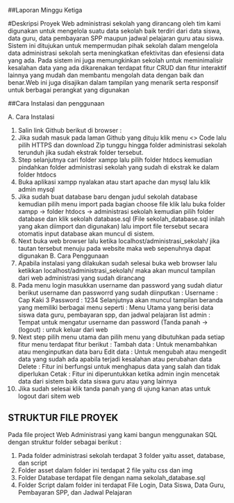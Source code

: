 ##Laporan Minggu Ketiga

#Deskripsi Proyek
Web administrasi sekolah yang dirancang oleh tim kami digunakan untuk mengelola suatu data sekolah baik terdiri dari data siswa, data guru, data pembayaran SPP maupun jadwal pelajaran guru atau siswa. Sistem ini ditujukan untuk mempermudan pihak sekolah dalam mengelola data administrasi sekolah serta meningkatkan efektivitas dan efesiensi data yang ada. Pada sistem ini  juga memungkinkan sekolah untuk meminimalisir kesalahan data yang ada dikarenakan terdapat fitur CRUD dan fitur interaktif lainnya yang mudah dan membantu mengolah data dengan baik dan benar.Web ini juga disajikan dalam tampilan yang menarik serta responsif untuk berbagai perangkat yang digunakan 

##Cara Instalasi dan penggunaan

A. Cara Instalasi
  1. Salin link Github berikut di browser :
  2. Jika sudah masuk pada laman Github yang dituju klik menu <> Code lalu pilih HTTPS dan download Zip tunggu hingga folder administrasi sekolah terunduh jika sudah ekstrak folder tersebut.
  3. Step selanjutnya cari folder xampp lalu pilih folder htdocs kemudian pindahkan folder administrasi sekolah yang sudah di ekstrak ke dalam folder htdocs
  4. Buka aplikasi xampp nyalakan atau start apache dan mysql lalu klik admin mysql
  5. Jika sudah buat database baru dengan judul sekolah database kemudian pilih menu import pada bagian choose file klik lalu buka folder xampp -> folder htdocs -> administrasi sekolah kemudian pilih folder database dan klik sekolah database.sql (File sekolah_database.sql inilah yang akan diimport dan digunakan) lalu import file tersebut secara otomatis input database akan muncul di sistem.
  6. Next buka web browser lalu ketika localhost/administrasi_sekolah/ jika tautan tersebut menuju pada website maka web sepenuhnya dapat digunakan
B. Cara Penggunaan
   1. Apabila instalasi yang dilakukan sudah selesai buka web browser lalu ketikkan localhost/administrasi_sekolah/ maka akan muncul tampilan dari web administrasi yang sudah dirancang
   2. Pada menu login masukkan username dan password yang sudah diatur berikut username dan passworrd yang sudah diinputkan :             Username : Cap Kaki 3                                                                                                              Password : 1234                                                                                                                 Selanjutnya akan muncul tampilan beranda yang memiliki berbagai menu seperti :  Menu Utama yang berisi data siswa data guru, pembayaran spp, dan jadwal pelajaran list admin : Tempat untuk mengatur username dan password (Tanda panah -> (logout) : untuk keluar dari web
   3. Next step pilih menu utama dan pilih menu yang dibutuhkan pada setiap fitur menu terdapat fitur berikut :                           Tambah data : Untuk menambahkan atau menginputkan data baru                                                                           Edit data : Untuk mengubah atau mengedit data yang sudah ada apabila terjadi kesalahan atau perubahan data                                Delete : Fitur ini berfungsi untuk menghapus data yang salah dan tidak diperlukan                                                         Cetak : Fitur ini diperuntukkan ketika admin ingin mencetak data dari sistem baik data siswa guru atau yang lainnya
   4. Jika sudah selesai klik tanda panah yang di ujung kanan atas untuk logout dari sitem web

## STRUKTUR FILE PROYEK

Pada file project Web Administrasi yang kami bangun menggunakan SQL dengan struktur folder sebagai berikut :

  1. Pada folder administrasi sekolah terdapat 3 folder yaitu asset, database, dan script
  2. Folder asset dalam folder ini terdapat 2 file yaitu css dan img
  3. Folder Database terdapat file dengan nama sekolah_database.sql
  4. Folder Script dalam folder ini terdapat File Login, Data Siswa, Data Guru, Pembayaran SPP, dan Jadwal Pelajaran
      

    

      
  
     
